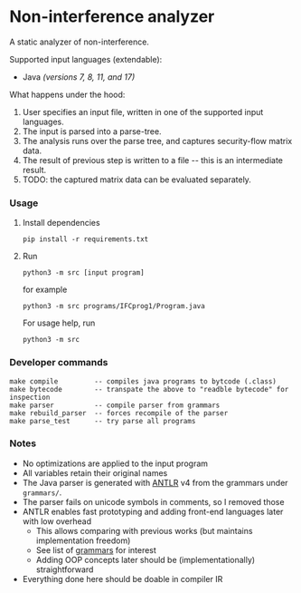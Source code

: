 # Non-interference analyzer 

A static analyzer of non-interference.

Supported input languages (extendable): 
* Java _(versions 7, 8, 11, and 17)_

What happens under the hood:

1. User specifies an input file, written in one of the supported input languages.
2. The input is parsed into a parse-tree.
3. The analysis runs over the parse tree, and captures security-flow matrix data.
4. The result of previous step is written to a file -- this is an intermediate result.
5. TODO: the captured matrix data can be evaluated separately. 

### Usage

1. Install dependencies

   ```
   pip install -r requirements.txt
   ```

2. Run

   ```
   python3 -m src [input program]
   ```
   
   for example

   ```
   python3 -m src programs/IFCprog1/Program.java
   ```

   For usage help, run 

   ```
   python3 -m src
   ```
   
### Developer commands

```
make compile         -- compiles java programs to bytcode (.class)
make bytecode        -- transpate the above to "readble bytecode" for inspection
make parser          -- compile parser from grammars
make rebuild_parser  -- forces recompile of the parser
make parse_test      -- try parse all programs
```

### Notes

* No optimizations are applied to the input program
* All variables retain their original names
* The Java parser is generated with [ANTLR](https://www.antlr.org/) v4 from the grammars under `grammars/`.
* The parser fails on unicode symbols in comments, so I removed those
* ANTLR enables fast prototyping and adding front-end languages later with low overhead
  * This allows comparing with previous works (but maintains implementation freedom)
  * See list of [grammars](https://github.com/antlr/grammars-v4) for interest
  * Adding OOP concepts later should be (implementationally) straightforward 
* Everything done here should be doable in compiler IR

